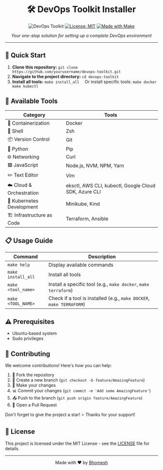 <div align="center">

# 🛠️ DevOps Toolkit Installer

![DevOps Toolkit](https://img.shields.io/badge/DevOps-Toolkit-blue?style=for-the-badge&logo=docker)
[![License: MIT](https://img.shields.io/badge/License-MIT-yellow.svg)](https://opensource.org/licenses/MIT)
[![Made with Make](https://img.shields.io/badge/Made%20with-Make-1f425f.svg)](https://www.gnu.org/software/make/)

*Your one-stop solution for setting up a complete DevOps environment*

</div>

---

## 🚀 Quick Start

1. **Clone this repository:**   ```
   git clone https://github.com/yourusername/devops-toolkit.git   ```
2. **Navigate to the project directory:**   ```
   cd devops-toolkit   ```
3. **Install all tools:**   ```
   make install_all   ```
   Or install specific tools:   ```
   make docker
   make kubectl   ```

## 🧰 Available Tools

| Category | Tools |
|----------|-------|
| 🐳 Containerization | Docker |
| 🐚 Shell | Zsh |
| 📦 Version Control | Git |
| 🐍 Python | Pip |
| 🌐 Networking | Curl |
| 🟩 JavaScript | Node.js, NVM, NPM, Yarn |
| ✏️ Text Editor | Vim |
| ☁️ Cloud & Orchestration | eksctl, AWS CLI, kubectl, Google Cloud SDK, Azure CLI |
| 🚢 Kubernetes Development | Minikube, Kind |
| 🏗️ Infrastructure as Code | Terraform, Ansible |

## 📋 Usage Guide

| Command | Description |
|---------|-------------|
| `make help` | Display available commands |
| `make install_all` | Install all tools |
| `make <tool_name>` | Install a specific tool (e.g., `make docker`, `make terraform`) |
| `make <TOOL_NAME>` | Check if a tool is installed (e.g., `make DOCKER`, `make TERRAFORM`) |

## ⚠️ Prerequisites

- Ubuntu-based system
- Sudo privileges

## 🤝 Contributing

We welcome contributions! Here's how you can help:

1. 🍴 Fork the repository
2. 🌿 Create a new branch (`git checkout -b feature/AmazingFeature`)
3. 🔧 Make your changes
4. 📊 Commit your changes (`git commit -m 'Add some AmazingFeature'`)
5. 📤 Push to the branch (`git push origin feature/AmazingFeature`)
6. 🔁 Open a Pull Request

Don't forget to give the project a star! ⭐ Thanks for your support!

## 📝 License

This project is licensed under the MIT License - see the [LICENSE](LICENSE) file for details.

---

<div align="center">

Made with ❤️ by [Bhomesh](https://github.com/bhomesh)

</div>
